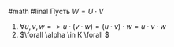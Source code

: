 #math #linal 
Пусть $W = U \cdot V$
1. $\forall u , v, w => u \cdot (v \cdot w) = (u \cdot v) \cdot w = u \cdot v \cdot w$
2. $\forall \alpha \in K \forall $ 
